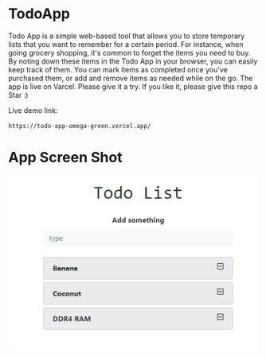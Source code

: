 TodoApp
===============

Todo App is a simple web-based tool that allows you to store temporary lists that you want to remember for a certain period. For instance, when going grocery shopping, it's common to forget the items you need to buy. By noting down these items in the Todo App in your browser, you can easily keep track of them. You can mark items as completed once you've purchased them, or add and remove items as needed while on the go. The app is live on Varcel. Please give it a try. If you like it, please give this repo a Star :)

Live demo link:
```
https://todo-app-omega-green.vercel.app/
```



App Screen Shot
===============

![alt text](https://github.com/Gurusivaram/todoApp/blob/main/todo_example.png?raw=true)

